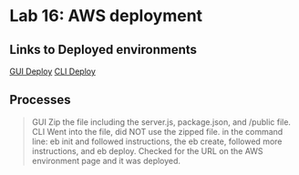 # Lab 16: AWS deployment

## Links to Deployed environments

[GUI Deploy](http://firstdeployment-env.eba-idkvvysp.us-east-2.elasticbeanstalk.com/)
[CLI Deploy](http://product.eba-rr6nayh3.us-west-2.elasticbeanstalk.com/)

## Processes

> GUI
> Zip the file including the server.js, package.json, and /public file.
> CLI
> Went into the file, did NOT use the zipped file.
> in the command line: eb init and followed instructions, the eb create, followed more instructions, and eb deploy. Checked for the URL on the AWS environment page and it was deployed.